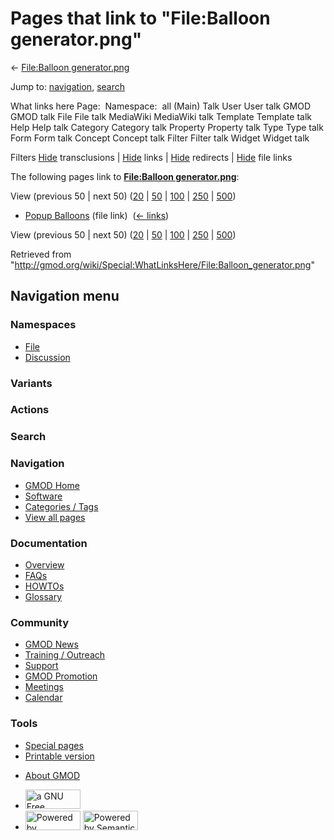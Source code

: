 <div id="mw-page-base" class="noprint">

</div>

<div id="mw-head-base" class="noprint">

</div>

<div id="content" class="mw-body" role="main">

<span id="top"></span>

<div id="mw-js-message" style="display:none;">

</div>



# <span dir="auto">Pages that link to "File:Balloon generator.png"</span>

<div id="bodyContent">

<div id="contentSub">

← [File:Balloon
generator.png](/wiki/File:Balloon_generator.png "File:Balloon generator.png")

</div>

<div id="jump-to-nav" class="mw-jump">

Jump to: [navigation](#mw-navigation), [search](#p-search)

</div>

<div id="mw-content-text">

What links here Page:  Namespace:  all (Main) Talk User User talk GMOD
GMOD talk File File talk MediaWiki MediaWiki talk Template Template talk
Help Help talk Category Category talk Property Property talk Type Type
talk Form Form talk Concept Concept talk Filter Filter talk Widget
Widget talk

Filters
[Hide](/mediawiki/index.php?title=Special:WhatLinksHere/File:Balloon_generator.png&hidetrans=1 "Special:WhatLinksHere/File:Balloon generator.png")
transclusions \|
[Hide](/mediawiki/index.php?title=Special:WhatLinksHere/File:Balloon_generator.png&hidelinks=1 "Special:WhatLinksHere/File:Balloon generator.png")
links \|
[Hide](/mediawiki/index.php?title=Special:WhatLinksHere/File:Balloon_generator.png&hideredirs=1 "Special:WhatLinksHere/File:Balloon generator.png")
redirects \|
[Hide](/mediawiki/index.php?title=Special:WhatLinksHere/File:Balloon_generator.png&hideimages=1 "Special:WhatLinksHere/File:Balloon generator.png")
file links

The following pages link to **[File:Balloon
generator.png](/wiki/File:Balloon_generator.png "File:Balloon generator.png")**:

View (previous 50 \| next 50)
([20](/mediawiki/index.php?title=Special:WhatLinksHere/File:Balloon_generator.png&limit=20 "Special:WhatLinksHere/File:Balloon generator.png")
\|
[50](/mediawiki/index.php?title=Special:WhatLinksHere/File:Balloon_generator.png&limit=50 "Special:WhatLinksHere/File:Balloon generator.png")
\|
[100](/mediawiki/index.php?title=Special:WhatLinksHere/File:Balloon_generator.png&limit=100 "Special:WhatLinksHere/File:Balloon generator.png")
\|
[250](/mediawiki/index.php?title=Special:WhatLinksHere/File:Balloon_generator.png&limit=250 "Special:WhatLinksHere/File:Balloon generator.png")
\|
[500](/mediawiki/index.php?title=Special:WhatLinksHere/File:Balloon_generator.png&limit=500 "Special:WhatLinksHere/File:Balloon generator.png"))

- [Popup Balloons](/wiki/Popup_Balloons "Popup Balloons") (file link) ‎
  <span class="mw-whatlinkshere-tools">([←
  links](/mediawiki/index.php?title=Special:WhatLinksHere&target=Popup+Balloons "Special:WhatLinksHere"))</span>

View (previous 50 \| next 50)
([20](/mediawiki/index.php?title=Special:WhatLinksHere/File:Balloon_generator.png&limit=20 "Special:WhatLinksHere/File:Balloon generator.png")
\|
[50](/mediawiki/index.php?title=Special:WhatLinksHere/File:Balloon_generator.png&limit=50 "Special:WhatLinksHere/File:Balloon generator.png")
\|
[100](/mediawiki/index.php?title=Special:WhatLinksHere/File:Balloon_generator.png&limit=100 "Special:WhatLinksHere/File:Balloon generator.png")
\|
[250](/mediawiki/index.php?title=Special:WhatLinksHere/File:Balloon_generator.png&limit=250 "Special:WhatLinksHere/File:Balloon generator.png")
\|
[500](/mediawiki/index.php?title=Special:WhatLinksHere/File:Balloon_generator.png&limit=500 "Special:WhatLinksHere/File:Balloon generator.png"))

</div>

<div class="printfooter">

Retrieved from
"<http://gmod.org/wiki/Special:WhatLinksHere/File:Balloon_generator.png>"

</div>

<div id="catlinks" class="catlinks catlinks-allhidden">

</div>

<div class="visualClear">

</div>

</div>

</div>

<div id="mw-navigation">

## Navigation menu

<div id="mw-head">



<div id="left-navigation">

<div id="p-namespaces" class="vectorTabs" role="navigation"
aria-labelledby="p-namespaces-label">

### Namespaces

- <span id="ca-nstab-image"><a href="/wiki/File:Balloon_generator.png" accesskey="c"
  title="View the file page [c]">File</a></span>
- <span id="ca-talk"><a
  href="/mediawiki/index.php?title=File_talk:Balloon_generator.png&amp;action=edit&amp;redlink=1"
  accesskey="t"
  title="Discussion about the content page [t]">Discussion</a></span>

</div>

<div id="p-variants" class="vectorMenu emptyPortlet" role="navigation"
aria-labelledby="p-variants-label">

### 

### Variants[](#)

<div class="menu">

</div>

</div>

</div>

<div id="right-navigation">



<div id="p-cactions" class="vectorMenu emptyPortlet" role="navigation"
aria-labelledby="p-cactions-label">

### Actions[](#)

<div class="menu">

</div>

</div>

<div id="p-search" role="search">

### Search

<div id="simpleSearch">

</div>

</div>

</div>

</div>

<div id="mw-panel">

<div id="p-logo" role="banner">

<a href="/wiki/Main_Page"
style="background-image: url(http://gmod.org/images/GMOD-cogs.png);"
title="Visit the main page"></a>

</div>

<div id="p-Navigation" class="portal" role="navigation"
aria-labelledby="p-Navigation-label">

### Navigation

<div class="body">

- <span id="n-GMOD-Home">[GMOD Home](/wiki/Main_Page)</span>
- <span id="n-Software">[Software](/wiki/GMOD_Components)</span>
- <span id="n-Categories-.2F-Tags">[Categories /
  Tags](/wiki/Categories)</span>
- <span id="n-View-all-pages">[View all
  pages](/wiki/Special:AllPages)</span>

</div>

</div>

<div id="p-Documentation" class="portal" role="navigation"
aria-labelledby="p-Documentation-label">

### Documentation

<div class="body">

- <span id="n-Overview">[Overview](/wiki/Overview)</span>
- <span id="n-FAQs">[FAQs](/wiki/Category:FAQ)</span>
- <span id="n-HOWTOs">[HOWTOs](/wiki/Category:HOWTO)</span>
- <span id="n-Glossary">[Glossary](/wiki/Glossary)</span>

</div>

</div>

<div id="p-Community" class="portal" role="navigation"
aria-labelledby="p-Community-label">

### Community

<div class="body">

- <span id="n-GMOD-News">[GMOD News](/wiki/GMOD_News)</span>
- <span id="n-Training-.2F-Outreach">[Training /
  Outreach](/wiki/Training_and_Outreach)</span>
- <span id="n-Support">[Support](/wiki/Support)</span>
- <span id="n-GMOD-Promotion">[GMOD
  Promotion](/wiki/GMOD_Promotion)</span>
- <span id="n-Meetings">[Meetings](/wiki/Meetings)</span>
- <span id="n-Calendar">[Calendar](/wiki/Calendar)</span>

</div>

</div>

<div id="p-tb" class="portal" role="navigation"
aria-labelledby="p-tb-label">

### Tools

<div class="body">

- <span id="t-specialpages"><a href="/wiki/Special:SpecialPages" accesskey="q"
  title="A list of all special pages [q]">Special pages</a></span>
- <span id="t-print"><a
  href="/mediawiki/index.php?title=Special:WhatLinksHere/File:Balloon_generator.png&amp;printable=yes"
  rel="alternate" accesskey="p"
  title="Printable version of this page [p]">Printable version</a></span>

</div>

</div>

</div>

</div>

<div id="footer" role="contentinfo">

- <span id="footer-places-about">[About
  GMOD](/wiki/GMOD:About "GMOD:About")</span>

<!-- -->

- <span id="footer-copyrightico">[<img src="http://www.gnu.org/graphics/gfdl-logo-small.png" width="88"
  height="31" alt="a GNU Free Documentation License" />](http://www.gnu.org/licenses/fdl-1.3.html)</span>
- <span id="footer-poweredbyico">[<img src="/mediawiki/skins/common/images/poweredby_mediawiki_88x31.png"
  width="88" height="31" alt="Powered by MediaWiki" />](//www.mediawiki.org/)
  [<img
  src="/mediawiki/extensions/SemanticMediaWiki/includes/../resources/images/smw_button.png"
  width="88" height="31" alt="Powered by Semantic MediaWiki" />](https://www.semantic-mediawiki.org/wiki/Semantic_MediaWiki)</span>

<div style="clear:both">

</div>

</div>
